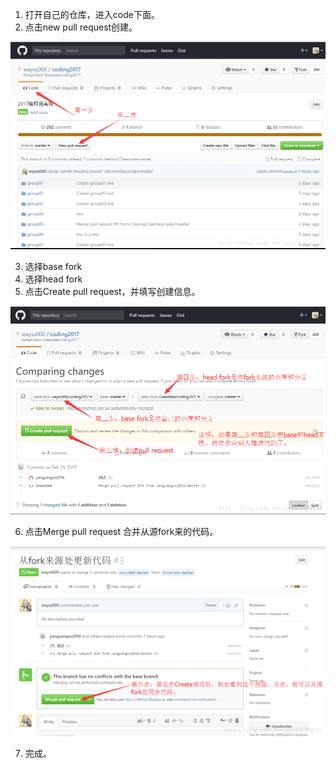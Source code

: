 
1. 打开自己的仓库，进入code下面。
1. 点击new pull request创建。

![20170221001500650.png](.assets/1577456596482-df968343-f05c-42c7-8e98-c61969e4001c.png)

3. 选择base fork
3. 选择head fork
3. 点击Create pull request，并填写创建信息。

![20170221001519228.png](.assets/1577456693855-1c39a834-53bb-4a15-99ca-935f2b198e27.png)

6. 点击Merge pull request 合并从源fork来的代码。

![20170221001548713.png](.assets/1577456729299-25577439-d3d5-4aa0-9c4b-806fc795c0d8.png)

7. 完成。
